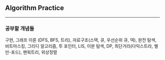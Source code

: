 ## Algorithm Practice
---

### 공부할 개념들

구현, 그래프 이론 (DFS, BFS, 트리), 자료구조(스택, 큐, 우선순위 큐, 덱), 완전 탐색, 비트마스킹, 그리디 알고리즘, 투 포인터, LIS, 이분 탐색, DP, 최단거리(다익스트라, 벨만-포드), 펜윅트리, 위상정렬